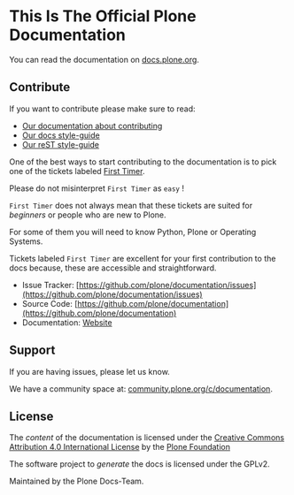 # This Is The Official Plone Documentation

You can read the documentation on [docs.plone.org](http://docs.plone.org).

## Contribute

If you want to contribute please make sure to read:

- [Our documentation about contributing](https://docs.plone.org/about/contributing/index.html)
- [Our docs style-guide](https://docs.plone.org/about/contributing/documentation_styleguide.html)
- [Our reST style-guide](https://docs.plone.org/about/contributing/rst-styleguide.html)

One of the best ways to start contributing to the documentation is to pick one of the tickets labeled
[First Timer](https://github.com/plone/documentation/labels/First%20Timers).

Please do not misinterpret `First Timer` as `easy` !

`First Timer` does not always mean that these tickets are suited for *beginners* or people who are new
to Plone.

For some of them you will need to know Python, Plone or Operating Systems.

Tickets labeled `First Timer` are excellent for your first contribution to the docs because,
these are accessible and straightforward.

- Issue Tracker: [https://github.com/plone/documentation/issues](https://github.com/plone/documentation/issues)
- Source Code: [https://github.com/plone/documentation](https://github.com/plone/documentation)
- Documentation: [Website](https://docs.plone.org)

## Support

If you are having issues, please let us know.

We have a community space at: [community.plone.org/c/documentation](https://community.plone.org/c/documentation).

## License

The *content* of the documentation is licensed under the
[Creative Commons Attribution 4.0 International License](http://creativecommons.org/licenses/by/4.0/) by the [Plone Foundation](https://plone.org)

The software project to *generate* the docs is licensed under the GPLv2.

Maintained by the Plone Docs-Team.
